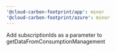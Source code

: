 ```yaml
---
'@cloud-carbon-footprint/app': minor
'@cloud-carbon-footprint/azure': minor
---
```


Add subscriptionIds as a parameter to getDataFromConsumptionManagement
